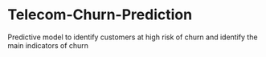 # Telecom-Churn-Prediction
Predictive model to identify customers at high risk of churn and identify the main indicators of churn
